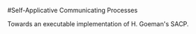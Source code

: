 #Self-Applicative Communicating Processes

Towards an executable implementation of H. Goeman's SACP.